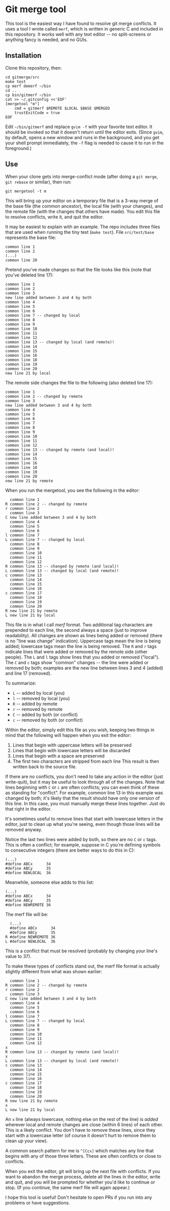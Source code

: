 # Git merge tool #

This tool is the easiest way I have found to resolve git merge conflicts.
It uses a tool I wrote called `merf`, which is written in generic C
and included in this repository. It works well with any text editor --
no split-screens or anything fancy is needed, and no GUIs.

## Installation ##
Clone this repository, then:
```
cd gitmerge/src
make test
cp merf demerf ~/bin
cd ..
cp bin/gitmerf ~/bin
cat >> ~/.gitconfig <<'EOF'
[mergetool "m"]
    cmd = gitmerf $REMOTE $LOCAL $BASE $MERGED
    trustExitCode = true
EOF
```
Edit `~/bin/gitmerf` and replace `gvim -f` with your favorite text editor.
It should be invoked so that it doesn't return until the editor exits.
(Since `gvim`, by default, opens a new window and runs in the background,
and you get your shell prompt immediately, the `-f` flag is
needed to cause it to run in the foreground.)

## Use ##
When your clone gets into merge-conflict mode (after doing a `git merge`,
`git rebase` or similar), then run:
```
git mergetool -t m
```
This will bring up your editor on a temporary file that is a 3-way merge
of the base file (the common ancestor), the local file (with your changes),
and the remote file (with the changes that others have made).
You edit this file to resolve conflicts, write it, and quit the editor.

It may be easiest to explain with an example. The repo includes three
files that are used when running the tiny test (`make test`). File
`src/test/base` represents the base file:
```
common line 1
common line 2
(...)
common line 20
```
Pretend you've made changes so that the file looks like this (note that
you've deleted line 17):
```
common line 1
common line 2
common line 3
new line added between 3 and 4 by both
common line 4
common line 5
common line 6
common line 7 -- changed by local
common line 8
common line 9
common line 10
common line 11
common line 12
common line 13 -- changed by local (and remote)!
common line 14
common line 15
common line 16
common line 18
common line 19
common line 20
new line 21 by local
```
The remote side changes the file to the following (also deleted line 17):
```
common line 1
common line 2 -- changed by remote
common line 3
new line added between 3 and 4 by both
common line 4
common line 5
common line 6
common line 7
common line 8
common line 9
common line 10
common line 11
common line 12
common line 13 -- changed by remote (and local)!
common line 14
common line 15
common line 16
common line 18
common line 19
common line 20
new line 21 by remote
```
When you run the mergetool, you see the following in the editor:
```
  common line 1
R common line 2 -- changed by remote
r common line 2
  common line 3
C new line added between 3 and 4 by both
  common line 4
  common line 5
  common line 6
l common line 7
L common line 7 -- changed by local
  common line 8
  common line 9
  common line 10
  common line 11
  common line 12
R common line 13 -- changed by remote (and local)!
L common line 13 -- changed by local (and remote)!
c common line 13
  common line 14
  common line 15
  common line 16
c common line 17
  common line 18
  common line 19
  common line 20
R new line 21 by remote
L new line 21 by local
```
This file is in what I call _merf_ format.
Two additional tag characters are prepended to each line, the second
always a space (just to improve readability). All changes are shown as lines
being added or removed (there is no "line was change" indication).
Uppercase tags mean the line is being added; lowercase tags mean the
line is being removed. The `R` and `r` tags indicate lines that were
added or removed by the remote side (other people). The `L` and `l` tags
show lines that you added or removed ("local"). The `C` and `c` tags
show "common" changes -- the line were added or removed by both; examples
are the new line between lines 3 and 4 (added) and line 17 (removed).

To summarize:
- `L` -- added by local (you)
- `l` -- removed by local (you)
- `R` -- added by remote
- `r` -- removed by remote
- `C` -- added by both (or conflict)
- `c` -- removed by both (or conflict)

Within the editor, simply edit this file as you wish, keeping two
things in mind that the following will happen when you exit the editor:
1. Lines that begin with uppercase letters will be preserved
1. Lines that begin with lowercase letters will be discarded
1. Lines that begin with a space are preserved
1. The first two characters are stripped from each line
This result is then written back to the source file.

If there are no conflicts, you don't need to take any action in the
editor (just write-quit), but it may be useful to look through all
of the changes.
Note that lines beginning with `C` or `c` are often conflicts; you can even
think of these as standing for "conflict". For example, common line
13 in this example was changed by both; it's likely that
the result should have only one version of this line. In this case, you
must manually merge these lines together. Just do that right in the
editor.

It's sometimes useful to remove lines that start with lowercase letters
in the editor, just to clean up what you're seeing, even though those
lines will be removed anyway.

Notice the last two lines were added by both, so there are no `C` or `c`
tags. This is often a conflict; for example, suppose in C you're
defining symbols to consecutive integers (there are better ways to
do this in C):
```
(...)
#define ABCx      34
#define ABCy      35
#define NEWLOCAL  36
```
Meanwhile, someone else adds to this list:
```
(...)
#define ABCx      34
#define ABCy      35
#define NEWREMOTE 36
```
The merf file will be:
```
  (...)
  #define ABCx      34
  #define ABCy      35
R #define NEWREMOTE 36
L #define NEWLOCAL  36
```
This is a conflict that must be resolved (probably by changing your
line's value to 37).

To make these types of conflicts stand out, the merf file format
is actually slightly different from what was shown earlier:
```
  common line 1
R common line 2 -- changed by remote
r common line 2
  common line 3
C new line added between 3 and 4 by both
  common line 4
  common line 5
  common line 6
l common line 7
L common line 7 -- changed by local
  common line 8
  common line 9
  common line 10
  common line 11
  common line 12
x 
R common line 13 -- changed by remote (and local)!
x 
L common line 13 -- changed by local (and remote)!
c common line 13
  common line 14
  common line 15
  common line 16
c common line 17
  common line 18
  common line 19
  common line 20
R new line 21 by remote
x 
L new line 21 by local
```
An `x` line (always lowercase, nothing else on the rest of the line)
is _added_ wherever local and remote changes are close (within 6 lines)
of each other. This is a likely conflict. You don't have to remove these
lines, since they start with a lowercase letter (of course it
doesn't hurt to remove them to clean up your view).

A common search pattern for me is `^[Ccx]` which matches any line
that begins with any of those three letters. These are often conflicts
or close to conflicts.

When you exit the editor, git will bring up the next file with conflicts.
If you want to abandon the merge process, delete all the lines in
the editor, write and quit, and you will be prompted for whether you'd
like to continue or stop. (If you continue, the same merf file will
again appear.)

I hope this tool is useful! Don't hesitate to open PRs if you run into
any problems or have suggestions.
